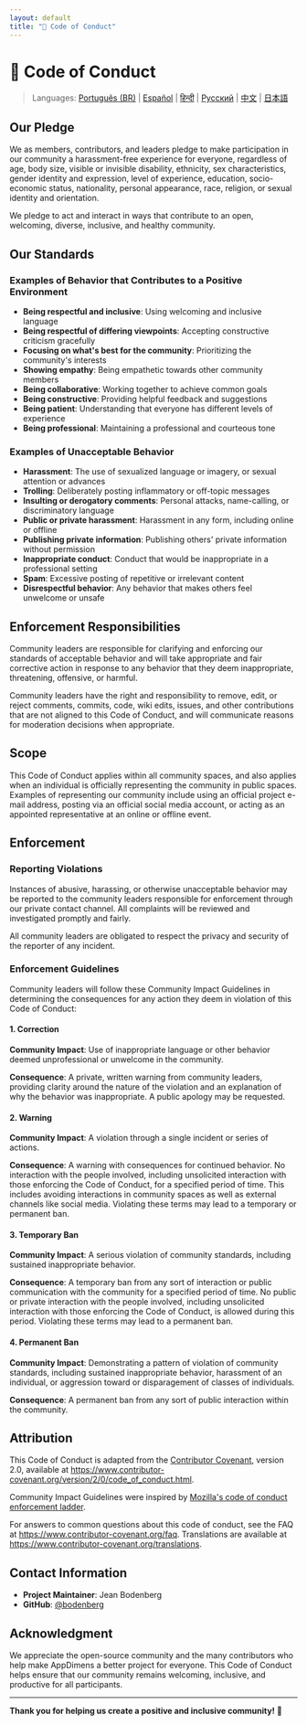 ```yaml
---
layout: default
title: "📜 Code of Conduct"
---
```


# 📜 Code of Conduct

> Languages: [Português (BR)](LANG/pt-BR/CODE_OF_CONDUCT.md) | [Español](LANG/es/CODE_OF_CONDUCT.md) | [हिन्दी](LANG/hi/CODE_OF_CONDUCT.md) | [Русский](LANG/ru/CODE_OF_CONDUCT.md) | [中文](LANG/zh/CODE_OF_CONDUCT.md) | [日本語](LANG/ja/CODE_OF_CONDUCT.md)

## Our Pledge

We as members, contributors, and leaders pledge to make participation in our community a harassment-free experience for everyone, regardless of age, body size, visible or invisible disability, ethnicity, sex characteristics, gender identity and expression, level of experience, education, socio-economic status, nationality, personal appearance, race, religion, or sexual identity and orientation.

We pledge to act and interact in ways that contribute to an open, welcoming, diverse, inclusive, and healthy community.

## Our Standards

### Examples of Behavior that Contributes to a Positive Environment

- **Being respectful and inclusive**: Using welcoming and inclusive language
- **Being respectful of differing viewpoints**: Accepting constructive criticism gracefully
- **Focusing on what's best for the community**: Prioritizing the community's interests
- **Showing empathy**: Being empathetic towards other community members
- **Being collaborative**: Working together to achieve common goals
- **Being constructive**: Providing helpful feedback and suggestions
- **Being patient**: Understanding that everyone has different levels of experience
- **Being professional**: Maintaining a professional and courteous tone

### Examples of Unacceptable Behavior

- **Harassment**: The use of sexualized language or imagery, or sexual attention or advances
- **Trolling**: Deliberately posting inflammatory or off-topic messages
- **Insulting or derogatory comments**: Personal attacks, name-calling, or discriminatory language
- **Public or private harassment**: Harassment in any form, including online or offline
- **Publishing private information**: Publishing others' private information without permission
- **Inappropriate conduct**: Conduct that would be inappropriate in a professional setting
- **Spam**: Excessive posting of repetitive or irrelevant content
- **Disrespectful behavior**: Any behavior that makes others feel unwelcome or unsafe

## Enforcement Responsibilities

Community leaders are responsible for clarifying and enforcing our standards of acceptable behavior and will take appropriate and fair corrective action in response to any behavior that they deem inappropriate, threatening, offensive, or harmful.

Community leaders have the right and responsibility to remove, edit, or reject comments, commits, code, wiki edits, issues, and other contributions that are not aligned to this Code of Conduct, and will communicate reasons for moderation decisions when appropriate.

## Scope

This Code of Conduct applies within all community spaces, and also applies when an individual is officially representing the community in public spaces. Examples of representing our community include using an official project e-mail address, posting via an official social media account, or acting as an appointed representative at an online or offline event.

## Enforcement

### Reporting Violations

Instances of abusive, harassing, or otherwise unacceptable behavior may be reported to the community leaders responsible for enforcement through our private contact channel. All complaints will be reviewed and investigated promptly and fairly.

All community leaders are obligated to respect the privacy and security of the reporter of any incident.

### Enforcement Guidelines

Community leaders will follow these Community Impact Guidelines in determining the consequences for any action they deem in violation of this Code of Conduct:

#### 1. Correction
**Community Impact**: Use of inappropriate language or other behavior deemed unprofessional or unwelcome in the community.

**Consequence**: A private, written warning from community leaders, providing clarity around the nature of the violation and an explanation of why the behavior was inappropriate. A public apology may be requested.

#### 2. Warning
**Community Impact**: A violation through a single incident or series of actions.

**Consequence**: A warning with consequences for continued behavior. No interaction with the people involved, including unsolicited interaction with those enforcing the Code of Conduct, for a specified period of time. This includes avoiding interactions in community spaces as well as external channels like social media. Violating these terms may lead to a temporary or permanent ban.

#### 3. Temporary Ban
**Community Impact**: A serious violation of community standards, including sustained inappropriate behavior.

**Consequence**: A temporary ban from any sort of interaction or public communication with the community for a specified period of time. No public or private interaction with the people involved, including unsolicited interaction with those enforcing the Code of Conduct, is allowed during this period. Violating these terms may lead to a permanent ban.

#### 4. Permanent Ban
**Community Impact**: Demonstrating a pattern of violation of community standards, including sustained inappropriate behavior, harassment of an individual, or aggression toward or disparagement of classes of individuals.

**Consequence**: A permanent ban from any sort of public interaction within the community.

## Attribution

This Code of Conduct is adapted from the [Contributor Covenant][homepage], version 2.0, available at https://www.contributor-covenant.org/version/2/0/code_of_conduct.html.

Community Impact Guidelines were inspired by [Mozilla's code of conduct enforcement ladder](https://github.com/mozilla/diversity).

[homepage]: https://www.contributor-covenant.org

For answers to common questions about this code of conduct, see the FAQ at https://www.contributor-covenant.org/faq. Translations are available at https://www.contributor-covenant.org/translations.

## Contact Information

- **Project Maintainer**: Jean Bodenberg
- **GitHub**: [@bodenberg](https://github.com/bodenberg)

## Acknowledgment

We appreciate the open-source community and the many contributors who help make AppDimens a better project for everyone. This Code of Conduct helps ensure that our community remains welcoming, inclusive, and productive for all participants.

---

**Thank you for helping us create a positive and inclusive community!** 🌟
